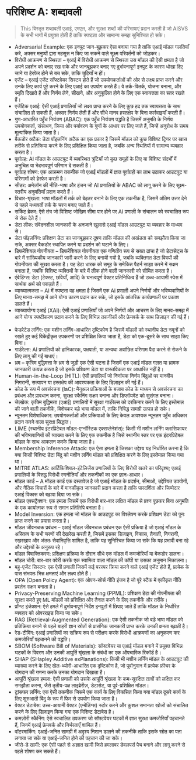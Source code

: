 # परिशिष्ट A: शब्दावली

>This विस्तृत शब्दावली एआई, एमएल, और सुरक्षा शब्दों की परिभाषाएं प्रदान करती है जो AISVS के सभी भागों में प्रयुक्त होती हैं ताकि स्पष्टता और सामान्य समझ सुनिश्चित हो सके।

* Adversarial Example: एक इनपुट जान-बूझकर ऐसा बनाया गया है ताकि एआई मॉडल गलतियाँ करे, अक्सर मनुष्यों द्वारा महसूस न किए जा सकने वाले सूक्ष्म परिवर्तनों को जोड़कर।
  ​
* विरोधी आक्रमण से स्थिरता – एआई में विरोधी आक्रमण से स्थिरता उस मॉडल की ऐसी क्षमता है जो अपने प्रदर्शन को बनाए रख सके और जानबूझकर बनाए गए दुर्भावनापूर्ण इनपुट के कारण धोखा दिए जाने या हेरफेर होने से बच सके, ताकि त्रुटियाँ न हों।
  ​
* एजेंट – एआई एजेंट सॉफ्टवेयर सिस्टम होते हैं जो उपयोगकर्ताओं की ओर से लक्ष्य प्राप्त करने और उनके लिए कार्य पूरे करने के लिए एआई का उपयोग करते हैं। वे तर्क-वितर्क, योजना बनाना, और स्मृति दिखाते हैं और निर्णय लेने, सीखने, और अनुकूलित होने के लिए एक स्वायत्तता का स्तर रखते हैं।
  ​
* एजेंटिक एआई: ऐसी एआई प्रणालियाँ जो लक्ष्य प्राप्त करने के लिए कुछ हद तक स्वायत्तता के साथ संचालित हो सकती हैं, अक्सर निर्णय लेती हैं और सीधे मानव हस्तक्षेप के बिना कार्रवाइयाँ करती हैं।
  ​
* गुण-आधारित पहुँच नियंत्रण (ABAC): एक पहुँच नियंत्रण पद्धति है जिसमें अनुमति के निर्णय उपयोगकर्ता, संसाधन, क्रिया और पर्यावरण के गुणों के आधार पर लिए जाते हैं, जिन्हें अनुरोध के समय मूल्यांकित किया जाता है।
  ​
* बैकडोर अटैक: डेटा पॉइज़निंग अटैक का एक प्रकार है जिसमें मॉडल को कुछ विशिष्ट ट्रिगर पर खास तरीके से प्रतिक्रिया करने के लिए प्रशिक्षित किया जाता है, जबकि अन्य स्थितियों में सामान्य व्यवहार करता है।
  ​
* पूर्वाग्रह: AI मॉडल के आउटपुट में व्यवस्थित त्रुटियाँ जो कुछ समूहों के लिए या विशिष्ट संदर्भों में अनुचित या भेदभावपूर्ण परिणाम दे सकती हैं।
  ​
* पूर्वाग्रह शोषण: एक आक्रमण तकनीक जो एआई मॉडलों में ज्ञात पूर्वाग्रहों का लाभ उठाकर आउटपुट या परिणामों को हेरफेर करती है।
  ​
* सीडर: अमेज़ॉन की नीति-भाषा और इंजन जो AI प्रणालियों के ABAC को लागू करने के लिए सूक्ष्म-स्तरीय अनुमतियाँ प्रदान करते हैं।
  ​
* विचार-श्रृंखला: भाषा मॉडलों में तर्क को बेहतर बनाने के लिए एक तकनीक है, जिसमें अंतिम उत्तर देने से पहले मध्यवर्ती तर्क के चरण बनाए जाते हैं।
  ​
* सर्किट ब्रेकर: ऐसे तंत्र जो विशिष्ट जोखिम सीमा पार होने पर AI प्रणाली के संचालन को स्वचालित रूप से रोक देते हैं।
  ​
* डेटा लीक: संवेदनशील जानकारी के अनजाने खुलासे एआई मॉडल आउटपुट या व्यवहार के माध्यम से।
  ​
* डेटा पॉइज़निंग: प्रशिक्षण डेटा का जानबूझकर दूषण ताकि मॉडल की अखंडता को समझौता किया जा सके, अक्सर बैकडोर स्थापित करने या प्रदर्शन को घटाने के लिए।
  ​
* डिफरेंशियल गोपनीयता – डिफरेंशियल गोपनीयता एक गणितीय रूप से सख्त ढांचा है जो डेटासेट्स के बारे में सांख्यिकीय जानकारी जारी करने के लिए बनायी गयी है, जबकि व्यक्तिगत डेटा विषयों की गोपनीयता की सुरक्षा करता है। यह डेटा धारक को समूह के समेकित पैटर्न साझा करने में सक्षम बनाता है, जबकि विशिष्ट व्यक्तियों के बारे में लीक होने वाली जानकारी को सीमित करता है।
  ​
* एंबेडिंग्स: डेटा (टेक्स्ट, छवियाँ, आदि) के घनत्वपूर्ण वेक्टर प्रतिनिधित्व हैं जो उच्च-आयामी स्पेस में सार्थक अर्थ को पकड़ते हैं।
  ​
* व्याख्यात्मकता – AI में स्पष्टता वह क्षमता है जिसमें एक AI प्रणाली अपने निर्णयों और भविष्यवाणियों के लिए मानव-समझ में आने योग्य कारण प्रदान कर सके, जो इसके आंतरिक कार्यप्रणाली पर प्रकाश डालते हैं।
  ​
* व्याख्यायोग्य एआई (XAI): ऐसी एआई प्रणालियाँ जो अपने निर्णयों और आचरण के लिए मानव-समझ में आने योग्य स्पष्टीकरण प्रदान करने के लिए विभिन्न तकनीकों और फ्रेमवर्क के साथ डिज़ाइन की गई हैं।
  ​
* फेडरेटेड लर्निंग: एक मशीन लर्निंग-आधारित दृष्टिकोण है जिसमें मॉडलों को स्थानीय डेटा नमूनों को रखते हुए कई विकेंद्रीकृत उपकरणों पर प्रशिक्षित किया जाता है, डेटा को एक-दूसरे के साथ साझा किए बिना।
  ​
* गार्डरेल्स: AI प्रणालियों को हानिकारक, पक्षपाती, या अन्यथा अवांछित परिणाम पैदा करने से रोकने के लिए लागू की गई बाधाएं।
  ​
* भ्रम – कृत्रिम बुद्धिमत्ता के भ्रम से जुड़ी एक ऐसी घटना है जिसमें एक एआई मॉडल गलत या भ्रामक जानकारी उत्पन्न करता है जो इसके प्रशिक्षण डेटा या वास्तविकता पर आधारित नहीं है।
  ​
* Human-in-the-Loop (HITL): ऐसी प्रणालियाँ जो निर्णायक निर्णय बिंदुओं पर मानवीय निगरानी, सत्यापन या हस्तक्षेप की आवश्यकता के लिए डिज़ाइन की गई हैं।
  ​
* कोड के रूप में अवसंरचना (IaC): मैनुअल प्रक्रियाओं के बजाय कोड के माध्यम से अवसंरचना का प्रबंधन और प्रावधान करना, सुरक्षा स्कैनिंग सक्षम बनाना और डिप्लॉयमेंट को सुसंगत बनाना।
  ​
* जेलब्रेक: कृत्रिम बुद्धिमत्ता (एआई) प्रणालियों में सुरक्षा गार्डरेल्स को दरकिनार करने के लिए इस्तेमाल की जाने वाली तकनीकें, विशेषकर बड़े भाषा मॉडल में, ताकि निषिद्ध सामग्री उत्पन्न हो सके।
  ​
* न्यूनतम विशेषाधिकार: उपयोगकर्ताओं और प्रक्रियाओं के लिए केवल आवश्यक न्यूनतम पहुँच अधिकार प्रदान करने वाला सुरक्षा सिद्धांत।
  ​
* LIME (स्थानीय इंटरप्रिटेबल मॉडल-एग्नॉस्टिक एक्सप्लेनेशंस): किसी भी मशीन लर्निंग क्लासिफायर की भविष्यवाणियों की व्याख्या करने के लिए एक तकनीक है जिसे स्थानीय स्तर पर एक इंटरप्रिटेबल मॉडल के साथ आकलन करके किया जाता है।
  ​
* Membership Inference Attack: एक ऐसा हमला है जिसका उद्देश्य यह निर्धारित करना है कि क्या किसी विशिष्ट डेटा बिंदु को मशीन लर्निंग मॉडल को प्रशिक्षित करने के लिए इस्तेमाल किया गया था।
  ​
* MITRE ATLAS: आर्टिफिशियल-इंटेलिजेंस प्रणालियों के लिए विरोधी खतरे का परिदृश्य; एआई प्रणालियों के विरुद्ध विरोधी रणनीतियाँ और तकनीकों का एक ज्ञान-आधार।
  ​
* मॉडल कार्ड – A मॉडल कार्ड एक दस्तावेज़ है जो एआई मॉडल के प्रदर्शन, सीमाओं, उद्देश्यित उपयोगों, और नैतिक विचारों के बारे में मानकीकृत जानकारी प्रदान करता है ताकि पारदर्शिता और जिम्मेदार एआई विकास को बढ़ावा दिया जा सके।
  ​
* मॉडल एक्सट्रैक्शन: एक हमला जिसमें एक विरोधी बार-बार लक्षित मॉडल से प्रश्न पूछकर बिना अनुमति के एक कार्यात्मक रूप से समान प्रतिलिपि बनाता है।
  ​
* Model Inversion: एक हमला जो मॉडल के आउटपुट का विश्लेषण करके प्रशिक्षण डेटा को पुनः प्राप्त करने का प्रयास करता है।
  ​
* मॉडल जीवनचक्र प्रबंधन – एआई मॉडल जीवनचक्र प्रबंधन एक ऐसी प्रक्रिया है जो एआई मॉडल के अस्तित्व के सभी चरणों की देखरेख करती है, जिसमें इसका डिज़ाइन, विकास, तैनाती, निगरानी, रखरखाव और अंततः सेवानिवृत्ति शामिल है, ताकि यह सुनिश्चित किया जा सके कि यह प्रभावी बना रहे और उद्देश्यों के अनुरूप रहे।
  ​
* मॉडल विषाक्तिकरण: प्रशिक्षण प्रक्रिया के दौरान सीधे एक मॉडल में कमजोरियाँ या बैकडोर डालना।
  ​
* मॉडल चोरी: बार-बार क्वेरी करके एक स्वामित्व वाला मॉडल की कॉपी या उसका अनुमान निकालना।
  ​
* बहु-एजेंट सिस्टम: एक ऐसी प्रणाली जिसमें कई परस्पर क्रिया करने वाले एआई एजेंट होते हैं, प्रत्येक के पास संभवतः भिन्न क्षमताएं और लक्ष्य होते हैं।
  ​
* OPA (Open Policy Agent): एक ओपन-सोर्स नीति इंजन है जो पूरे स्टैक में एकीकृत नीति प्रवर्तन सक्षम बनाता है।
  ​
* Privacy-Preserving Machine Learning (PPML): प्रशिक्षण डेटा की गोपनीयता की सुरक्षा करते हुए ML मॉडलों को प्रशिक्षित और तैनात करने के लिए तकनीकें और तरीके।
  ​
* प्रॉम्प्ट इंजेक्शन: ऐसे हमले में दुर्भावनापूर्ण निर्देश इनपुटों में छिपाए जाते हैं ताकि मॉडल के निर्धारित व्यवहार को ओवरराइड किया जा सके।
  ​
* RAG (Retrieval-Augmented Generation): एक ऐसी तकनीक जो बड़े भाषा मॉडल को प्रतिक्रिया बनाने से पहले बाहरी ज्ञान स्रोतों से प्रासंगिक जानकारी प्राप्त करके उनकी क्षमता बढ़ाती है।
  ​
* रेड-टीमिंग: एआई प्रणालियों का सक्रिय रूप से परीक्षण करके विरोधी आक्रमणों का अनुकरण कर कमजोरियाँ पहचानने की पद्धति।
  ​
* SBOM (Software Bill of Materials): सॉफ्टवेयर या एआई मॉडल बनाने में प्रयुक्त विभिन्न घटकों के विवरण और उनकी आपूर्ति श्रृंखला के संबंधों का एक औपचारिक रिकॉर्ड है।
  ​
* SHAP (SHapley Additive exPlanations): किसी भी मशीन लर्निंग मॉडल के आउटपुट की व्याख्या करने के लिए खेल-थ्योरी-आधारित एक दृष्टिकोण है, जो पूर्वानुमान में प्रत्येक फ़ीचर के योगदान की गणना करके उनका योगदान दिखाता है।
  ​
* आपूर्ति श्रृंखला हमला: ऐसी प्रणाली को उसके आपूर्ति श्रृंखला के कम-सुरक्षित तत्वों को लक्षित कर समझौता करना, जैसे तृतीय-पक्ष लाइब्रेरीज़, डेटासेट, या पूर्व-प्रशिक्षित मॉडल।
  ​
* ट्रांसफर लर्निंग: एक ऐसी तकनीक जिसमें एक कार्य के लिए विकसित किया गया मॉडल दूसरे कार्य के लिए शुरुआती बिंदु के रूप में फिर से उपयोग किया जाता है।
  ​
* वेक्टर डेटाबेस: उच्च-आयामी वेक्टर (एम्बेडिंग्स) स्टोर करने और कुशल समानता खोजों को संचालित करने के लिए डिज़ाइन किया गया एक विशिष्ट डेटाबेस है।
  ​
* कमज़ोरी स्कैनिंग: ऐसे स्वचालित उपकरण जो सॉफ्टवेयर घटकों में ज्ञात सुरक्षा कमजोरियाँ पहचानते हैं, जिनमें एआई फ्रेमवर्क और निर्भरताएँ शामिल हैं।
  ​
* वॉटरमार्किंग: एआई-जनित सामग्री में अदृश्य निशान डालने की तकनीकें ताकि इसके स्रोत का पता लगाया जा सके या एआई-जनित होने की पहचान की जा सके।
  ​
* जीरो-डे खामी: एक ऐसी पहले से अज्ञात खामी जिसे हमलावर डेवलपर्स पैच बनाने और लागू करने से पहले शोषण कर सकते हैं।

